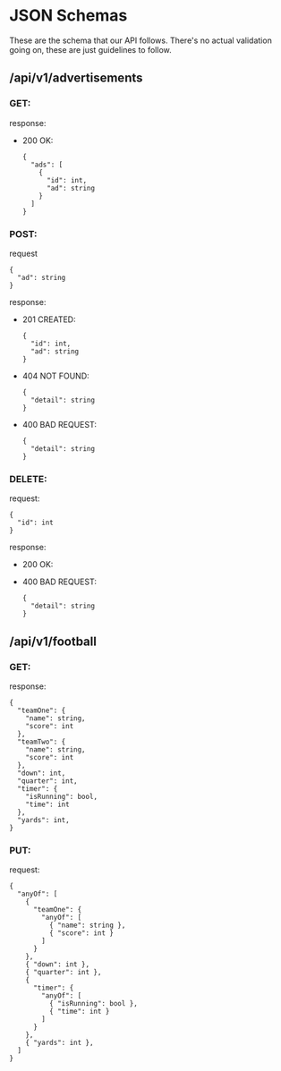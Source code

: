 # JSON Schemas

These are the schema that our API follows. There's no actual validation going
on, these are just guidelines to follow.

## /api/v1/advertisements

### GET:

response:

- 200 OK:

  ```
  {
    "ads": [
      {
        "id": int,
        "ad": string
      }
    ]
  }
  ```

### POST:

request

```
{
  "ad": string
}
```

response:

- 201 CREATED:

  ```
  {
    "id": int,
    "ad": string
  }
  ```

- 404 NOT FOUND:

  ```
  {
    "detail": string
  }
  ```

- 400 BAD REQUEST:

  ```
  {
    "detail": string
  }
  ```

### DELETE:

request:

```
{
  "id": int
}
```

response:

- 200 OK:

- 400 BAD REQUEST:

  ```
  {
    "detail": string
  }
  ```

## /api/v1/football

### GET:

response:

```
{
  "teamOne": {
    "name": string,
    "score": int
  },
  "teamTwo": {
    "name": string,
    "score": int
  },
  "down": int,
  "quarter": int,
  "timer": {
    "isRunning": bool,
    "time": int
  },
  "yards": int,
}
```

### PUT:

request:

```
{
  "anyOf": [
    {
      "teamOne": {
        "anyOf": [
          { "name": string },
          { "score": int }
        ]
      }
    },
    { "down": int },
    { "quarter": int },
    {
      "timer": {
        "anyOf": [
          { "isRunning": bool },
          { "time": int }
        ]
      }
    },
    { "yards": int },
  ]
}
```
